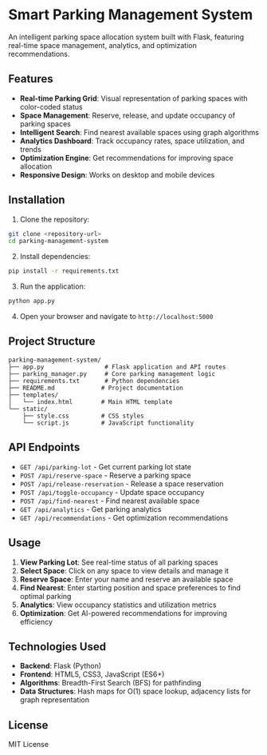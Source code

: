 # Smart Parking Management System

An intelligent parking space allocation system built with Flask, featuring real-time space management, analytics, and optimization recommendations.

## Features

- **Real-time Parking Grid**: Visual representation of parking spaces with color-coded status
- **Space Management**: Reserve, release, and update occupancy of parking spaces
- **Intelligent Search**: Find nearest available spaces using graph algorithms
- **Analytics Dashboard**: Track occupancy rates, space utilization, and trends
- **Optimization Engine**: Get recommendations for improving space allocation
- **Responsive Design**: Works on desktop and mobile devices

## Installation

1. Clone the repository:
```bash
git clone <repository-url>
cd parking-management-system
```

2. Install dependencies:
```bash
pip install -r requirements.txt
```

3. Run the application:
```bash
python app.py
```

4. Open your browser and navigate to `http://localhost:5000`

## Project Structure

```
parking-management-system/
├── app.py                 # Flask application and API routes
├── parking_manager.py     # Core parking management logic
├── requirements.txt       # Python dependencies
├── README.md             # Project documentation
├── templates/
│   └── index.html        # Main HTML template
└── static/
    ├── style.css         # CSS styles
    └── script.js         # JavaScript functionality
```

## API Endpoints

- `GET /api/parking-lot` - Get current parking lot state
- `POST /api/reserve-space` - Reserve a parking space
- `POST /api/release-reservation` - Release a space reservation
- `POST /api/toggle-occupancy` - Update space occupancy
- `POST /api/find-nearest` - Find nearest available space
- `GET /api/analytics` - Get parking analytics
- `GET /api/recommendations` - Get optimization recommendations

## Usage

1. **View Parking Lot**: See real-time status of all parking spaces
2. **Select Space**: Click on any space to view details and manage it
3. **Reserve Space**: Enter your name and reserve an available space
4. **Find Nearest**: Enter starting position and space preferences to find optimal parking
5. **Analytics**: View occupancy statistics and utilization metrics
6. **Optimization**: Get AI-powered recommendations for improving efficiency

## Technologies Used

- **Backend**: Flask (Python)
- **Frontend**: HTML5, CSS3, JavaScript (ES6+)
- **Algorithms**: Breadth-First Search (BFS) for pathfinding
- **Data Structures**: Hash maps for O(1) space lookup, adjacency lists for graph representation

## License

MIT License